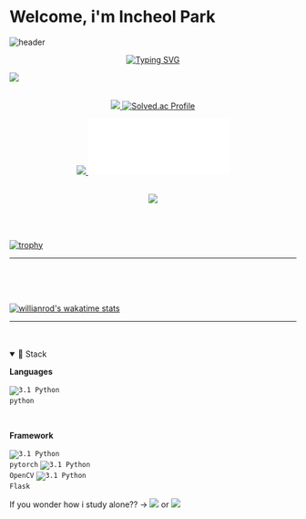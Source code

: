 # Welcome, i'm Incheol Park

![header](https://capsule-render.vercel.app/api?type=waving&color=gradient&height=120&animation=fadeIn&section=footer&text=🚗💨&fontAlign=70)

<div align="center">

[![Typing SVG](https://readme-typing-svg.herokuapp.com/?color=6796e5&lines=Welcome,+i'm+Incheol+Park&font=Redressed&size=50&center=true&vCenter=true&width=600&height=80)](https://git.io/typing-svg)
<!--font: https://fonts.google.com/specimen/Redressed   Redressed,Festive --> 

<a href="https://hits.seeyoufarm.com"><img src="https://hits.seeyoufarm.com/api/count/incr/badge.svg?url=https%3A%2F%2Fgithub.com%2Fdkssud8150%2Fhit-counter&count_bg=%23567CBD&title_bg=%23555555&icon=github.svg&icon_color=%23E7E7E7&title=views&edge_flat=false" align="left" /></a>

<br />
<br />

<a href="https://opgc.me/#/users/dkssud8150" target="_blank"><img src="https://api.opgc.me/githubs/users/dkssud8150/tag/?theme=prism" />
  [![Solved.ac Profile](http://mazassumnida.wtf/api/generate_badge?boj=dkssud8150)](https://solved.ac/dkssud8150)
<!--   ![mazandi profile](http://mazandi.herokuapp.com/api?handle=dkssud8150&theme=white) -->
</a>
  
<a href="s">
  <img src="https://github-readme-stats.vercel.app/api?username=dkssud8150&theme=tokyonight&show_icons=true&text_color=e5e5f0&icon_color=707070&hide_border=true" width="49.2%" />

  
  <img src="https://raw.githubusercontent.com/dkssud8150/github-stats-transparent/output/generated/languages.svg" width="49.2%" />
</a>

<!-- 
[![GitHub Streak](https://github-readme-streak-stats.herokuapp.com/?user=dkssud8150&theme=tokyonight)](https://git.io/streak-stats)
-->

<br />

<!--   [![Ashutosh's github activity graph](https://github-readme-activity-graph.cyclic.app/graph?username=dkssud8150&theme=react-dark&line=6796e5&color=6796e5&bg_color=1a1b27)](https://github.com/ashutosh00710/github-readme-activity-graph) -->
<!-- https://github.com/Ashutosh00710/github-readme-activity-graph -->
<br />
<!--
![](https://github-profile-summary-cards.vercel.app/api/cards/profile-details?username=dkssud8150&theme=nord_dark)
-->

![](./profile-3d-contrib/profile-night-rainbow.svg)

<!--
profile-3d-contrib/profile-green-animate.svg
profile-3d-contrib/profile-green.svg
profile-3d-contrib/profile-season-animate.svg
profile-3d-contrib/profile-season.svg
profile-3d-contrib/profile-south-season-animate.svg
profile-3d-contrib/profile-south-season.svg
profile-3d-contrib/profile-night-view.svg
profile-3d-contrib/profile-night-green.svg
profile-3d-contrib/profile-night-rainbow.svg
profile-3d-contrib/profile-gitblock.svg
-->
  
<br />
<br />



<!-- https://github.com/DenverCoder1/github-readme-streak-stats -->
<!--
<img align="center" src="https://github-readme-stats.vercel.app/api/pin/?username=dkssud8150&repo=dkssud8150.github.io">
프로필 꾸미기 참고 사이트: https://blog.naver.com/jogilsang/222350143664
<br>
<br>
-->
<div align="left">

[![trophy](https://github-profile-trophy.vercel.app/?username=dkssud8150&theme=flat&column=7)](https://github.com/dkssud8150/)

---

<br />
<br />
  
<!--
<img src="https://img.shields.io/badge/opencv-%23white.svg?style=for-the-badge&logo=opencv&logoColor=white"> <img src="https://img.shields.io/badge/python-3670A0?style=for-the-badge&logo=python&logoColor=ffdd54"> <img src="https://img.shields.io/badge/opencv-%23white.svg?style=for-the-badge&logo=opencv&logoColor=white"> <img src="https://img.shields.io/badge/PyTorch-%23EE4C2C.svg?style=for-the-badge&logo=PyTorch&logoColor=white"> <img src="https://img.shields.io/badge/github-%23121011.svg?style=for-the-badge&logo=github&logoColor=white"> -->

<!--
<script src="https://gist.github.com/dkssud8150/af8179798b7655559b25868579e92478.js"></script>
<script>try{Typekit.load({ async: true });}catch(e){}</script>
-->
<!--
https://malangdidoo.tistory.com/34
https://github.com/mazassumnida/mazassumnida#ruby-
[![Solved.ac](http://mazassumnida.wtf/api/generate_badge?boj={handle})](https://solved.ac/{handle})
-->


<br />

[![willianrod's wakatime stats](https://github-readme-stats.vercel.app/api/wakatime?username=dkssud8150&bg_color=1a1b27&hide_border=false&text_color=c1c1cb&custom_title=Weekly+development)](https://github.com/anuraghazra/github-readme-stats)




<!--
<a href="https://wakatime.com/@b912dd74-ff1f-4c31-a142-b7d00397b756"><img src="https://wakatime.com/badge/user/b912dd74-ff1f-4c31-a142-b7d00397b756.svg" alt="Total time coded since Jan 26 2022" /></a>
-->
---

<br />
<br />

 <details open>
   
  <summary>🚀 Stack</summary>
 
**Languages**

<code><img alt = "3.1 Python" height="20" src="https://cdn.icon-icons.com/icons2/1508/PNG/512/python_104451.png"> python</code>
<!-- <code><img alt = "3.1 C++" height="20" src="https://cdn.icon-icons.com/icons2/1508/PNG/512/python_104451.png"> C++</code> -->

<br />

**Framework**

<code><img alt = "3.1 Python" height="20" src="https://cdn.icon-icons.com/icons2/2699/PNG/512/pytorch_logo_icon_170820.png"> pytorch</code> <code><img alt = "3.1 Python" height="20" src="https://cdn.icon-icons.com/icons2/2699/PNG/512/opencv_logo_icon_170887.png"> OpenCV</code> <code><img alt = "3.1 Python" height="20" src="https://cdn.icon-icons.com/icons2/2699/PNG/512/pocoo_flask_src_logo_icon_168043.png"> Flask</code>
   
</details> 
<!-- icons site: https://icon-icons.com/search/icons/ -->

If you wonder how i study alone?? -> <a href="https://dkssud8150.github.io" target="_blank"><img src="https://img.shields.io/badge/Blog-4764bb?style=plastic&logo=GitHub Actions&logoColor=white"/></a> or <a href="https://www.notion.so/18490713817d403696812c57d0abe730" target="_blank"><img src="https://img.shields.io/badge/Notion-show-1F305F?style=social&logo=Notion&logoColor=black"/></a>

